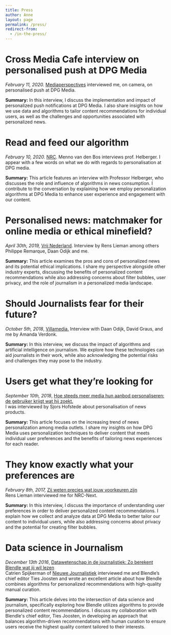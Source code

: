 ```yaml
---
title: Press
author: Anne
layout: page
permalink: /press/
redirect-from:
  - /in-the-press/
---
```


# Cross Media Cafe interview on personalised push at DPG Media

*February 11, 2020.* [Mediaperspectives](https://mediaperspectives.nl/talkstory/interview-anne-schuth-over-gepersonaliseerde-pushnotificaties-bij-dpg-media/) interviewed me, on camera, on personalised push at DPG Media.

**Summary:** In this interview, I discuss the implementation and impact of personalized push notifications at DPG Media. I also share insights on how we use data and algorithms to tailor content recommendations for individual users, as well as the challenges and opportunities associated with personalized news.

# Read and feed our algorithm

*February 10, 2020.* [NRC](https://www.nrc.nl/nieuws/2020/02/10/lees-en-voed-ons-algoritme-a3989903). Menno van den Bos interviews prof. Helberger. I appear with a few words on what we do with regards to personalisation at DPG media.

**Summary:** This article features an interview with Professor Helberger, who discusses the role and influence of algorithms in news consumption. I contribute to the conversation by explaining how we employ personalization algorithms at DPG Media to enhance user experience and engagement with our content.

# Personalised news: matchmaker for online media or ethical minefield?

*April 30th, 2019,* [Vrij Nederland](https://www.vn.nl/gepersonaliseerd-nieuws-matchmaker-of-mijnenveld/). Interview by Rens Lieman among others Philippe Remarque, Daan Odijk and me.

**Summary:** This article examines the pros and cons of personalized news and its potential ethical implications. I share my perspective alongside other industry experts, discussing the benefits of personalized content recommendations while also addressing concerns about filter bubbles, user privacy, and the role of journalism in a personalized media landscape.

# Should Journalists fear for their future?

*October 5th, 2018*, [Villamedia.](https://www.villamedia.nl/artikel/algoritmes-moeten-journalisten-vrezen-voor-hun-toekomst) Interview with Daan Odijk, David Graus, and me by Amanda Verdonk.

**Summary:** In this interview, we discuss the impact of algorithms and artificial intelligence on journalism. We explore how these technologies can aid journalists in their work, while also acknowledging the potential risks and challenges they may pose to the industry.

# Users get what they’re looking for

*September 10th, 2018*, [Hoe steeds meer media hun aanbod personaliseren: de gebruiker krijgt wat hij zoekt.](https://www.svdj.nl/nieuws/media-personaliseren/)  
I was interviewed by Sjors Hofstede about personalisation of news products.

**Summary:** This article focuses on the increasing trend of news personalization among media outlets. I share my insights on how DPG Media uses personalization techniques to deliver content that meets individual user preferences and the benefits of tailoring news experiences for each reader.

# They know exactly what your preferences are

*February 8th, 2017,* [Zij weten precies wat jouw voorkeuren zijn](https://blendle.com/i/nrc-next/zij-weten-precies-wat-jouw-voorkeuren-zijn/bnl-nn-20170208-3_10_2)  
Rens Lieman interviewed me for NRC-Next.

**Summary:** In this interview, I discuss the importance of understanding user preferences in order to deliver personalized content recommendations. I explain how we collect and analyze data at DPG Media to better tailor our content to individual users, while also addressing concerns about privacy and the potential for creating filter bubbles.

# Data science in Journalism

*December 13th 2016*, [Datawetenschap in de journalistiek: Zo berekent Blendle wat jij wil lezen](http://nieuwejournalistiek.nl/startup-blendle/2016/12/13/zo-berekent-blendle-wat-jij-wil-lezen/)  
Catrien Spijkerman of [Nieuwe Journalistiek](http://nieuwejournalistiek.nl/) interviewed me and Blendle’s chief editor Ties Joosten and wrote an excellent article about how Blendle combines algorithms for personalized recommendations with high-quality manual curation.

**Summary:** This article delves into the intersection of data science and journalism, specifically exploring how Blendle utilizes algorithms to provide personalized content recommendations. I discuss my collaboration with Blendle's chief editor, Ties Joosten, in developing an approach that balances algorithm-driven recommendations with human curation to ensure users receive the highest quality content tailored to their interests.
